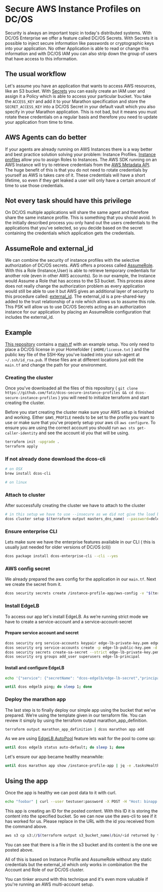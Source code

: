 # Secure AWS Instance Profiles on DC/OS
Security is always an important topic in today's distributed systems. With DC/OS Enterprise we offer a feature called DC/OS Secrets. With Secrets it is possible to inject secure information like passwords or cryptographic keys into your application. No other Application is able to read or change this information and with DC/OS IAM you can also strip down the group of users that have access to this information.

## The usual workflow
Let's assume you have an application that wants to access AWS resources, like an S3 bucket. With [Secrets](https://docs.d2iq.com/mesosphere/dcos/1.13/security/ent/secrets/) you can easily create an IAM user and assign it a Policy which is able to access your particular bucket. You take the `ACCESS_KEY` and add it to your Marathon specification and store the `SECRET_ACCESS_KEY` into a DC/OS Secret in your default vault which you also specify in your Marathon application. This is not bad, but it means you must rotate these credentials on a regular basis and therefore you need to update your application from time to time.

## AWS Agents can do better
If your agents are already running on AWS Instances there is a way better and best practice solution solving your problem: Instance Profiles. [Instance profiles](https://docs.aws.amazon.com/IAM/latest/UserGuide/id_roles_use_switch-role-ec2_instance-profiles.html) allow you to assign Roles to Instances. The AWS SDK running on an AWS Instance will try to retrieve credentials from the [AWS Metadata API](https://docs.aws.amazon.com/AWSEC2/latest/UserGuide/ec2-instance-metadata.html). The huge benefit of this is that you do not need to rotate credentials by yourself as AWS is takes care of it. These credentials will have a short lifetime, so even if they get leaked a user will only have a certain amount of time to use those credentials.

## Not every task should have this privilege
On DC/OS multiple applications will share the same agent and therefore share the same instance profile. This is something that you should avoid. In the initially described process you only hand out the users credentials to the applications that you’ve selected, so you decide based on the secret containing the credentials which application gets the credentials.

## AssumeRole and external_id
We can combine the security of instance profiles with the selective authorization of DC/OS secrets. AWS offers a process called [AssumeRole](https://docs.aws.amazon.com/STS/latest/APIReference/API_AssumeRole.html). With this a Role (Instance,User) is able to retrieve temporary credentials for another role (even in other AWS accounts).
So in our example, the Instance would Assume a Role that has access to the S3 bucket.
This process alone does not really change the authorization problem as every application would still be able to use it but AWS gives an additional layer of security to this procedure called: [external_id](https://docs.aws.amazon.com/IAM/latest/UserGuide/id_roles_create_for-user_externalid.html). The external_id is a pre-shared-key added to the trust relationship of a role which allows us to assume this role.
This PSK will allow us to use DC/OS Secrets acting as an authorization instance for our application by placing an AssumeRole configuration that includes the external_id.

## Example
[This repository](https://github.com/fatz/dcos-secure-instance-profiles) contains a [main.tf](https://github.com/fatz/dcos-secure-instance-profiles/blob/master/main.tf) with an example setup. You only need to place a DC/OS license in your Homefolder ( `$HOME/license.txt` ) and the public key file of the SSH-Key you've loaded into your ssh-agent at `~/.ssh/id_rsa.pub`. If these files are at different locations just edit the `main.tf` and change the path for your environment.

### Creating the cluster
Once you've downloaded all the files of this repository ( `git clone https://github.com/fatz/dcos-secure-instance-profiles && cd dcos-secure-instance-profiles` ) you will need to initialize terraform and start creating the cluster.

Before you start creating the cluster make sure your AWS setup is finished and working. Either `$AWS_PROFILE` needs to be set to the profile you want to use or make sure that you've properly setup your aws cli `aws configure`. To ensure you are using the correct account you should run `aws sts get-caller-identity` and see the account id you that will be using.


```bash
terraform init -upgrade .
terraform apply
```

### If not already done download the dcos-cli

```bash
# on OSX
brew install dcos-cli

# on linux

```

### Attach to cluster
After successfully creating the cluster we have to attach to the cluster

```bash
# in this setup we have to use --insecure as we did not give the load balancer a ACM cert and so it is an self signed one.
dcos cluster setup $(terraform output masters_dns_name) --password=deleteme --username=bootstrapuser --insecure
```

### Ensure enterprise CLI
Lets make sure we have the enterprise features available in our CLI ( this is usually just needed for older versions of DC/OS (cli))

```bash
dcos package install dcos-enterprise-cli --cli --yes
```

### AWS config secret
We already prepared the aws config for the application in our `main.tf`. Next we create the secret from it.

```bash
dcos security secrets create /instance-profile-app/aws-config -v "$(terraform output secret_aws_conf)"
```

### Install EdgeLB
To access our app let's install EdgeLB. As we’re running strict mode we have to create a service-account and a service-account-secret

#### Prepare service account and secret

```bash
dcos security org service-accounts keypair edge-lb-private-key.pem edge-lb-public-key.pem
dcos security org service-accounts create -p edge-lb-public-key.pem -d "Edge-LB service account" edge-lb-principal
dcos security secrets create-sa-secret --strict edge-lb-private-key.pem edge-lb-principal dcos-edgelb/edge-lb-secret
dcos security org groups add_user superusers edge-lb-principal
```

#### Install and configure EdgeLB
```bash
echo '{"service": {"secretName": "dcos-edgelb/edge-lb-secret","principal": "edge-lb-principal","mesosProtocol": "https"}}' | dcos package install edgelb --options=/dev/stdin --yes
```

```bash
until dcos edgelb ping; do sleep 1; done
```

### Deploy the marathon app
The last step is to finally deploy our simple app using the bucket that we've prepared. We’re using the template given in our terraform file. You can review it simply by using the terraform output marathon_app_definition.

```bash
terraform output marathon_app_definition | dcos marathon app add
```

As we are using [EdgeLB AutoPool](http://docs-review.mesosphere.com/mesosphere/dcos/services/edge-lb/1.5/tutorials/auto-pools/) feature lets wait for the pool to come up:
```bash
until dcos edgelb status auto-default; do sleep 1; done
```

Let's ensure our app became healthy meanwhile:

```bash
until dcos marathon app show /instance-profile-app | jq -e .tasksHealthy==1 >/dev/null; do echo "waiting for app becoming healthy" && sleep 10;done
```

## Using the app
Once the app is healthy we can post data to it with curl.

```bash
echo "foobar" | curl --user testuser:password -X POST -H "Host: binapp.mesosphere.com" -d @- $(terraform output public-agents-loadbalancer)/bin
```

This app is creating an ID for the posted content. With this ID it is storing the content into the specified bucket. So we can now use the aws-cli to see if it has worked for us. Please replace in the URL with the id you received from the command above.

```bash
aws s3 cp s3://$(terraform output s3_bucket_name)/bin/<id returned by the post> -
```

You can see that there is a file in the s3 bucket and its content is the one we posted above.



All of this is based on Instance Profile and AssumeRole without any static credentials but the external_id which only works in combination the the Account and Role of our DC/OS cluster.

You can tinker around with this technique and it's even more valuable if you're running an AWS multi-account setup.

